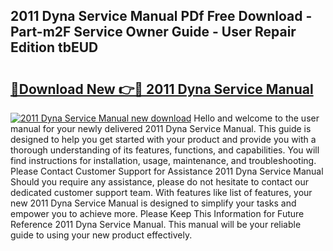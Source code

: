 ## 2011 Dyna Service Manual PDf Free Download - Part-m2F Service Owner Guide - User Repair Edition tbEUD

# <h2><a href="http://bc42600.oget.top/?id=2011+Dyna+Service+Manual">🔗Download New 👉🔴 2011 Dyna Service Manual</a></h2>

[![2011 Dyna Service Manual new download](https://i.imgur.com/5g1atiW.png)](http://bc42600.oget.top/?id=2011+Dyna+Service+Manual)
Hello and welcome to the user manual for your newly delivered 2011 Dyna Service Manual. This guide is designed to help you get started with your product and provide you with a thorough understanding of its features, functions, and capabilities. You will find instructions for installation, usage, maintenance, and troubleshooting. Please Contact Customer Support for Assistance 2011 Dyna Service Manual Should you require any assistance, please do not hesitate to contact our dedicated customer support team. With features like list of features, your new 2011 Dyna Service Manual is designed to simplify your tasks and empower you to achieve more. Please Keep This Information for Future Reference 2011 Dyna Service Manual. This manual will be your reliable guide to using your new product effectively.
